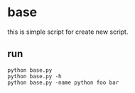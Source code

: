 # base

this is simple script for create new script.

## run

```
python base.py
python base.py -h
python base.py -name python foo bar
```